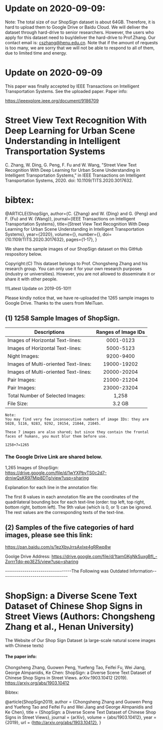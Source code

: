 # Update on 2020-09-09:

Note: The total size of our ShopSign dataset is about 64GB. Therefore, it is hard to upload them to Google Drive or Baidu Cloud. We will deliver the dataset through hard-drive to senior  researchers. However, the users who apply for this dataset need to buy/deliver the hard-drive to Prof.Zhang. Our contact email is: cszhang@henu.edu.cn.  Note that if the amount of requests is too many, we are sorry that we will not be able to respond to all of them, due to limited time and energy. 

# Update on 2020-09-09

This paper was finally accepted by IEEE Transactions on Intelligent Transportation Systems. See the uploaded paper. Paper info:

https://ieeexplore.ieee.org/document/9186709

# Street View Text Recognition With Deep Learning for Urban Scene Understanding in Intelligent Transportation Systems

C. Zhang, W. Ding, G. Peng, F. Fu and W. Wang, "Street View Text Recognition With Deep Learning for Urban Scene Understanding in Intelligent Transportation Systems," in IEEE Transactions on Intelligent Transportation Systems, 2020. doi: 10.1109/TITS.2020.3017632.


# bibtex:

@ARTICLE{ShopSign,
  author={C. {Zhang} and W. {Ding} and G. {Peng} and F. {Fu} and W. {Wang}},
  journal={IEEE Transactions on Intelligent Transportation Systems},
  title={Street View Text Recognition With Deep Learning for Urban Scene Understanding in Intelligent Transportation Systems},
  year={2020},
  volume={},
  number={},
  doi={10.1109/TITS.2020.3017632},
  pages={1-17},
 }







We share the sample images of our ShopSign dataset on this GitHub respository below. 

Copyright:(C) This dataset belongs to Prof. Chongsheng Zhang and his research group. You can only use it for your own research purposes (industry or universities). However, you are not allowed to disseminate it or share it with other people. 

!!!Latest Update on 2019-05-10!!!

Please kindly notice that, we have re-uploaded the 1265 sample images to Google Drive.  Thanks to the users from MeiTuan. 

## (1) 1258 Sample Images of ShopSign.

| Descriptions                         | Ranges of Image IDs  |
| ------------------------------------ | :-----------------:  |
| Images of Horizontal Text-lines:       | 0001-0123 |
| Images of Horizontal Text-lines:       | 5000-5123 |
| Night  Images:                         | 9200-9400 |
| Images of Multi-oriented Text-lines:   | 19000-19202 |
| Images of Multi-oriented Text-lines:   | 20000-20204 |
| Pair Images:                           | 21000-21204 |
| Pair Images:                           | 23000-23204 |
| Total Number of Selected Images:       | 1,258       |
| File Size:                             | 3.2 GB      |


```
Note: 
You may find very few inconsecutive numbers of image IDs: they are 5028, 5116, 9283, 9292, 19154, 21044, 21045.

These 7 images are also shared; but since they contain the frontal faces of humans, you must blur them before use. 

1258+7=1265
```
### The Google Drive Link are shared below. 

1,265 Images of ShopSign: https://drive.google.com/file/d/1wYXPbvTS0c2d7-drniwQsKR97Mip8DTg/view?usp=sharing


Explanation for each line in the annotation file:  

The first 8 values in each annotation file are the coordinates of the quadrilateral bounding box for each text-line (order: top left, top right, bottom right, bottom left). The 9th value (which is 0, or 1) can be ignored.  The rest values are the corresponding texts of the text-line.

## (2) Samples of the five  categories of hard images, please see this link: 

https://pan.baidu.com/s/1ezXbyJrrsAxlxe4gRRwp8w

Goolge Drive Address: https://drive.google.com/file/d/1tamGKgNkSuxgBfI_-ZorrrTdq-ep3EZ5/view?usp=sharing


































































----------------------------------The Following was Outdated Information----------------------------------

# ShopSign: a Diverse Scene Text Dataset of Chinese Shop Signs in Street Views (Authors: Chongsheng Zhang et al., Henan University)
The Website of Our Shop Sign Dataset (a large-scale natural scene images with Chinese texts)


#### The paper info: 

Chongsheng Zhang, Guowen Peng, Yuefeng Tao, Feifei Fu, Wei Jiang, George Almpanidis, Ke Chen: ShopSign: a Diverse Scene Text Dataset of Chinese Shop Signs in Street Views. arXiv:1903.10412 (2019).   https://arxiv.org/abs/1903.10412

Bibtex:

@article{ShopSign2019,
  author    = {Chongsheng Zhang and
               Guowen Peng and
               Yuefeng Tao and
               Feifei Fu and
               Wei Jiang and
               George Almpanidis and
               Ke Chen},
  title     = {ShopSign: a Diverse Scene Text Dataset of Chinese Shop Signs in Street
               Views},
  journal   = {arXiv},
  volume    = {abs/1903.10412},
  year      = {2019},
  url       = {http://arxiv.org/abs/1903.10412},
}





